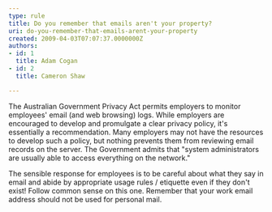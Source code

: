 ```yaml
---
type: rule
title: Do you remember that emails aren't your property?
uri: do-you-remember-that-emails-arent-your-property
created: 2009-04-03T07:07:37.0000000Z
authors:
- id: 1
  title: Adam Cogan
- id: 2
  title: Cameron Shaw

---
```


 
The Australian Government Privacy Act permits employers to monitor employees' email (and web browsing) logs. While employers are encouraged to develop and promulgate a clear privacy policy, it's essentially a recommendation. Many employers may not have the resources to develop such a policy, but nothing prevents them from reviewing email records on the server. The Government admits that "system administrators are usually able to access everything on the network."
 
The sensible response for employees is to be careful about what they say in email and abide by appropriate usage rules / etiquette even if they don't exist! Follow common sense on this one. Remember that your work email address should not be used for personal mail.

